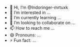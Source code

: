 - 👋 Hi, I’m @Indoringer-mrtuxk
- 👀 I’m interested in ...
- 🌱 I’m currently learning ...
- 💞️ I’m looking to collaborate on ...
- 📫 How to reach me ...
- 😄 Pronouns: ...
- ⚡ Fun fact: ...

<!---
Indoringer-mrtuxk/Indoringer-mrtuxk is a ✨ special ✨ repository because its `README.md` (this file) appears on your GitHub profile.
You can click the Preview link to take a look at your changes.
--->
